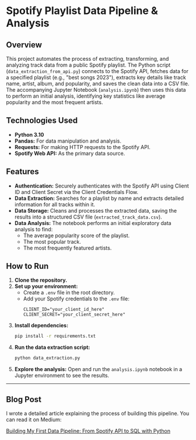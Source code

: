 # Spotify Playlist Data Pipeline & Analysis

## Overview

This project automates the process of extracting, transforming, and analyzing track data from a public Spotify playlist. The Python script (`data_extraction_from_api.py`) connects to the Spotify API, fetches data for a specified playlist (e.g., "best songs 2023"), extracts key details like track name, artist, album, and popularity, and saves the clean data into a CSV file. The accompanying Jupyter Notebook (`analysis.ipynb`) then uses this data to perform an initial analysis, identifying key statistics like average popularity and the most frequent artists.

## Technologies Used

  * **Python 3.10**
  * **Pandas:** For data manipulation and analysis.
  * **Requests:** For making HTTP requests to the Spotify API.
  * **Spotify Web API:** As the primary data source.

## Features

  * **Authentication:** Securely authenticates with the Spotify API using Client ID and Client Secret via the Client Credentials Flow.
  * **Data Extraction:** Searches for a playlist by name and extracts detailed information for all tracks within it.
  * **Data Storage:** Cleans and processes the extracted data, saving the results into a structured CSV file (`extracted_track_data.csv`).
  * **Data Analysis:** The notebook performs an initial exploratory data analysis to find:
      * The average popularity score of the playlist.
      * The most popular track.
      * The most frequently featured artists.

## How to Run

1.  **Clone the repository.**
2.  **Set up your environment:**
      * Create a `.env` file in the root directory.
      * Add your Spotify credentials to the `.env` file:
        ```
        CLIENT_ID="your_client_id_here"
        CLIENT_SECRET="your_client_secret_here"
        ```
3.  **Install dependencies:**
    ```bash
    pip install -r requirements.txt
    ```
4.  **Run the data extraction script:**
    ```bash
    python data_extraction.py
    ```
5.  **Explore the analysis:** Open and run the `analysis.ipynb` notebook in a Jupyter environment to see the results.

---

## Blog Post

I wrote a detailed article explaining the process of building this pipeline. You can read it on Medium:

[Building My First Data Pipeline: From Spotify API to SQL with Python](https://medium.com/@kaungsithu.sallius/building-my-first-data-pipeline-from-spotify-api-to-sql-with-python-fff78ca0376e)
